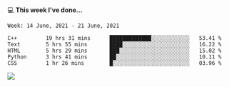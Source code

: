 💻 **This week I've done...**

<!--START_SECTION:waka-->
```text
Week: 14 June, 2021 - 21 June, 2021

C++         19 hrs 31 mins      █████████████░░░░░░░░░░░░   53.41 % 
Text        5 hrs 55 mins       ████░░░░░░░░░░░░░░░░░░░░░   16.22 % 
HTML        5 hrs 29 mins       ███░░░░░░░░░░░░░░░░░░░░░░   15.02 % 
Python      3 hrs 41 mins       ██░░░░░░░░░░░░░░░░░░░░░░░   10.11 % 
CSS         1 hr 26 mins        █░░░░░░░░░░░░░░░░░░░░░░░░   03.96 %
```
<!--END_SECTION:waka-->

![](https://hits.seeyoufarm.com/api/count/incr/badge.svg?url=https%3A%2F%2Fgithub.com%2Fkuanhungchen&count_bg=%2379C83D&title_bg=%23555555&icon=github.svg&icon_color=%23E7E7E7&title=hits&edge_flat=false)
